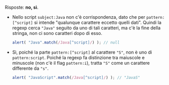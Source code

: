 Risposte: **no, sì**.

- Nello script `subject:Java` non c'è corrispondenza, dato che per `pattern:[^script]` si intende "qualunque carattere eccetto quelli dati". Quindi la regexp cerca `"Java"` seguito da uno di tali caratteri, ma c'è la fine della stringa, non ci sono caratteri dopo di esso.

    ```js run
    alert( "Java".match(/Java[^script]/) ); // null
    ```
- Sì, poiché la parte `pattern:[^script]` al carattere `"S"`, non è uno di `pattern:script`. Poiché la regexp fa distinzione tra maiuscole e minuscole (non c'è il flag `pattern:i`), tratta `"S"` come un carattere differente da `"s"`.

    ```js run
    alert( "JavaScript".match(/Java[^script]/) ); // "JavaS"
    ```
    
